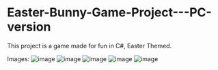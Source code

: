 # Easter-Bunny-Game-Project---PC-version
This project is a game made for fun in C#, Easter Themed.

Images:
![image](https://user-images.githubusercontent.com/74200190/165106798-29b7c5db-e851-4ce2-add3-984c2593c097.png)
![image](https://user-images.githubusercontent.com/74200190/165106842-dff2487d-fa3f-4362-9376-d4656a150941.png)
![image](https://user-images.githubusercontent.com/74200190/165106917-cf4af346-ad06-4442-b4ff-3a26817338c0.png)
![image](https://user-images.githubusercontent.com/74200190/165106964-5e07833c-62f9-46dc-8465-479bb1654489.png)
![image](https://user-images.githubusercontent.com/74200190/165107025-9ab5245e-3b19-45d4-bef6-c4c7c3958e84.png)
